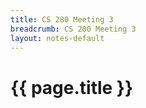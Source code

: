 ```yaml
---
title: CS 280 Meeting 3
breadcrumb: CS 280 Meeting 3
layout: notes-default
---
```

# {{ page.title }}
